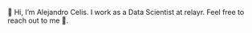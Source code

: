 👋 Hi, I’m Alejandro Celis.  I work as a Data Scientist at relayr.  Feel free to reach out to me 🙂.  
